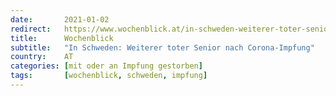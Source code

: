 ```yaml
---
date:       2021-01-02
redirect:   https://www.wochenblick.at/in-schweden-weiterer-toter-senior-nach-corona-impfung/
title:      Wochenblick
subtitle:   "In Schweden: Weiterer toter Senior nach Corona-Impfung"
country:    AT
categories: [mit oder an Impfung gestorben]
tags:       [wochenblick, schweden, impfung]
---
```

